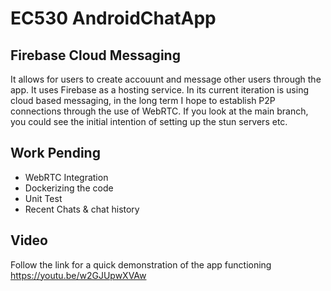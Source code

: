 # EC530 AndroidChatApp

## Firebase Cloud Messaging
It allows for users to create accouunt and message other users through the app. It uses Firebase as a hosting service. In its current iteration is using cloud based messaging, in the long term I hope to establish P2P connections through the use of WebRTC. If you look at the main branch, you could see the initial intention of setting up the stun servers etc.


## Work Pending
- WebRTC Integration
- Dockerizing the code
- Unit Test
- Recent Chats & chat history

## Video
Follow the link for a quick demonstration of the app functioning https://youtu.be/w2GJUpwXVAw
